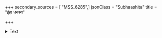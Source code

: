 +++
secondary_sources = [ "MSS_6285",]
jsonClass = "Subhaashita"
title = "ईहा धनस्य"

+++

<details><summary>Text</summary>

ईहा धनस्य न सुखा लब्ध्वा चिन्ता च भूयसी।  
लभ्दनाशो यथा मृत्युर् लभ्दं भवति वा न वा॥
</details>
